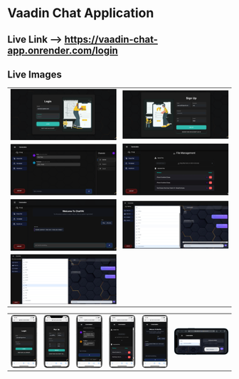 # Vaadin Chat Application

## Live Link --> https://vaadin-chat-app.onrender.com/login

## Live Images


<table>
  <tr>
    <td><img src="./livedemoimages/1.png" width="100%" /></td>
    <td><img src="./livedemoimages/2.png" width="100%" /></td>
  </tr>
  <tr>
    <td><img src="./livedemoimages/3.png" width="100%" /></td>
    <td><img src="./livedemoimages/4.png" width="100%" /></td>
  </tr>
  <tr>
    <td><img src="./livedemoimages/5.png" width="100%" /></td>
    <td><img src="./livedemoimages/6.png" width="100%" /></td>
  </tr>
   <tr>
    <td><img src="./livedemoimages/7.png" width="100%" /></td>
  </tr>
</table>

<table>
  <tr>
    <td><img src="./livedemoimages/m1.png" width="100%" /></td>
    <td><img src="./livedemoimages/m2.png" width="100%" /></td>
    <td><img src="./livedemoimages/m3.png" width="100%" /></td>
    <td><img src="./livedemoimages/m4.png" width="100%" /></td>
    <td><img src="./livedemoimages/m5.png" width="100%" /></td>
    <td><img src="./livedemoimages/m6.png" width="100%" /></td>
  </tr>
</table>


